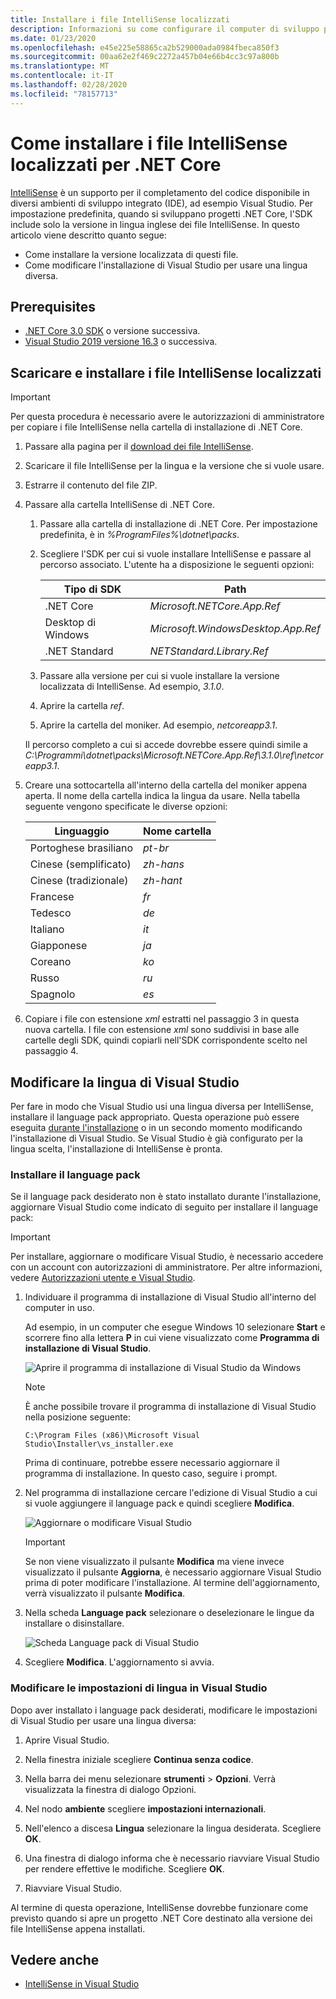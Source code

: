 ```yaml
---
title: Installare i file IntelliSense localizzati
description: Informazioni su come configurare il computer di sviluppo per l'uso di file IntelliSense localizzati per i progetti .NET Core in Visual Studio.
ms.date: 01/23/2020
ms.openlocfilehash: e45e225e58865ca2b529000ada0984fbeca850f3
ms.sourcegitcommit: 00aa62e2f469c2272a457b04e66b4cc3c97a800b
ms.translationtype: MT
ms.contentlocale: it-IT
ms.lasthandoff: 02/28/2020
ms.locfileid: "78157713"
---
```

# <a name="how-to-install-localized-intellisense-files-for-net-core"></a>Come installare i file IntelliSense localizzati per .NET Core

[IntelliSense](/visualstudio/ide/using-intellisense) è un supporto per il completamento del codice disponibile in diversi ambienti di sviluppo integrato (IDE), ad esempio Visual Studio. Per impostazione predefinita, quando si sviluppano progetti .NET Core, l'SDK include solo la versione in lingua inglese dei file IntelliSense. In questo articolo viene descritto quanto segue:

- Come installare la versione localizzata di questi file.
- Come modificare l'installazione di Visual Studio per usare una lingua diversa.

## <a name="prerequisites"></a>Prerequisites

- [.NET Core 3.0 SDK](https://dotnet.microsoft.com/download/dotnet-core) o versione successiva.
- [Visual Studio 2019 versione 16.3](https://visualstudio.microsoft.com/downloads/?utm_medium=microsoft&utm_source=docs.microsoft.com&utm_campaign=inline+link&utm_content=download+vs2019) o successiva.

## <a name="download-and-install-the-localized-intellisense-files"></a>Scaricare e installare i file IntelliSense localizzati

> [!IMPORTANT]
> Per questa procedura è necessario avere le autorizzazioni di amministratore per copiare i file IntelliSense nella cartella di installazione di .NET Core.

1. Passare alla pagina per il [download dei file IntelliSense](https://dotnet.microsoft.com/download/dotnet-core/intellisense).

1. Scaricare il file IntelliSense per la lingua e la versione che si vuole usare.

1. Estrarre il contenuto del file ZIP.

1. Passare alla cartella IntelliSense di .NET Core.

   1. Passare alla cartella di installazione di .NET Core. Per impostazione predefinita, è in *%ProgramFiles%\dotnet\packs*.
   1. Scegliere l'SDK per cui si vuole installare IntelliSense e passare al percorso associato. L'utente ha a disposizione le seguenti opzioni:

      | Tipo di SDK        | Path                               |
      | --------------- | ---------------------------------- |
      | .NET Core       | *Microsoft.NETCore.App.Ref*        |
      | Desktop di Windows | *Microsoft.WindowsDesktop.App.Ref* |
      | .NET Standard   | *NETStandard.Library.Ref*          |

   1. Passare alla versione per cui si vuole installare la versione localizzata di IntelliSense. Ad esempio, *3.1.0*.
   1. Aprire la cartella *ref*.
   1. Aprire la cartella del moniker. Ad esempio, *netcoreapp3.1*.

   Il percorso completo a cui si accede dovrebbe essere quindi simile a *C:\Programmi\dotnet\packs\Microsoft.NETCore.App.Ref\3.1.0\ref\netcoreapp3.1*.

1. Creare una sottocartella all'interno della cartella del moniker appena aperta. Il nome della cartella indica la lingua da usare. Nella tabella seguente vengono specificate le diverse opzioni:

   | Linguaggio              | Nome cartella |
   | --------------------- | ----------- |
   | Portoghese brasiliano  | *pt-br*     |
   | Cinese (semplificato)  | *zh-hans*   |
   | Cinese (tradizionale) | *zh-hant*   |
   | Francese                | *fr*        |
   | Tedesco                | *de*        |
   | Italiano               | *it*        |
   | Giapponese              | *ja*        |
   | Coreano                | *ko*        |
   | Russo               | *ru*        |
   | Spagnolo               | *es*        |

1. Copiare i file con estensione *xml* estratti nel passaggio 3 in questa nuova cartella. I file con estensione *xml* sono suddivisi in base alle cartelle degli SDK, quindi copiarli nell'SDK corrispondente scelto nel passaggio 4.

## <a name="modify-visual-studio-language"></a>Modificare la lingua di Visual Studio

Per fare in modo che Visual Studio usi una lingua diversa per IntelliSense, installare il language pack appropriato. Questa operazione può essere eseguita [durante l'installazione](/visualstudio/install/install-visual-studio#step-6---install-language-packs-optional) o in un secondo momento modificando l'installazione di Visual Studio. Se Visual Studio è già configurato per la lingua scelta, l'installazione di IntelliSense è pronta.

### <a name="install-the-language-pack"></a>Installare il language pack

Se il language pack desiderato non è stato installato durante l'installazione, aggiornare Visual Studio come indicato di seguito per installare il language pack:

> [!IMPORTANT]
> Per installare, aggiornare o modificare Visual Studio, è necessario accedere con un account con autorizzazioni di amministratore. Per altre informazioni, vedere [Autorizzazioni utente e Visual Studio](/visualstudio/ide/user-permissions-and-visual-studio).

1. Individuare il programma di installazione di Visual Studio all'interno del computer in uso.

   Ad esempio, in un computer che esegue Windows 10 selezionare **Start** e scorrere fino alla lettera **P** in cui viene visualizzato come **Programma di installazione di Visual Studio**.

   ![Aprire il programma di installazione di Visual Studio da Windows](./media/localized-intellisense/vs-installer-windows-start.png)

   > [!NOTE]
   > È anche possibile trovare il programma di installazione di Visual Studio nella posizione seguente:
   >
   > `C:\Program Files (x86)\Microsoft Visual Studio\Installer\vs_installer.exe`

   Prima di continuare, potrebbe essere necessario aggiornare il programma di installazione. In questo caso, seguire i prompt.

1. Nel programma di installazione cercare l'edizione di Visual Studio a cui si vuole aggiungere il language pack e quindi scegliere **Modifica**.

   ![Aggiornare o modificare Visual Studio](./media/localized-intellisense/vs-installer-modify.png)

   > [!IMPORTANT]
   > Se non viene visualizzato il pulsante **Modifica** ma viene invece visualizzato il pulsante **Aggiorna**, è necessario aggiornare Visual Studio prima di poter modificare l'installazione.
   > Al termine dell'aggiornamento, verrà visualizzato il pulsante **Modifica**.

1. Nella scheda **Language pack** selezionare o deselezionare le lingue da installare o disinstallare.

   ![Scheda Language pack di Visual Studio](./media/localized-intellisense/vs-modify-language-packs.png)

1. Scegliere **Modifica**. L'aggiornamento si avvia.

### <a name="modify-language-settings-in-visual-studio"></a>Modificare le impostazioni di lingua in Visual Studio

Dopo aver installato i language pack desiderati, modificare le impostazioni di Visual Studio per usare una lingua diversa:

1. Aprire Visual Studio.

1. Nella finestra iniziale scegliere **Continua senza codice**.

1. Nella barra dei menu selezionare **strumenti** > **Opzioni**. Verrà visualizzata la finestra di dialogo Opzioni.

1. Nel nodo **ambiente** scegliere **impostazioni internazionali**.

1. Nell'elenco a discesa **Lingua** selezionare la lingua desiderata. Scegliere **OK**.

1. Una finestra di dialogo informa che è necessario riavviare Visual Studio per rendere effettive le modifiche. Scegliere **OK**.

1. Riavviare Visual Studio.

Al termine di questa operazione, IntelliSense dovrebbe funzionare come previsto quando si apre un progetto .NET Core destinato alla versione dei file IntelliSense appena installati.

## <a name="see-also"></a>Vedere anche

- [IntelliSense in Visual Studio](/visualstudio/ide/using-intellisense)
